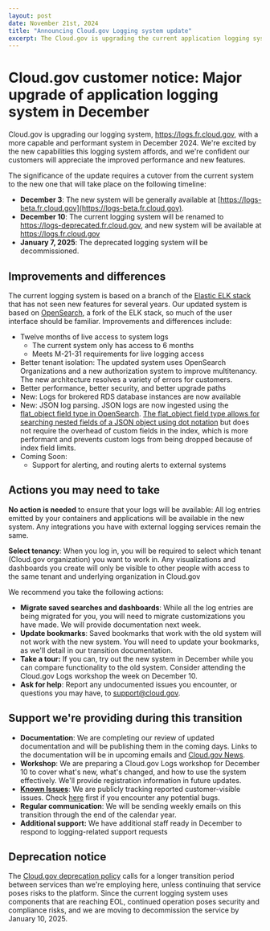```yaml
---
layout: post
date: November 21st, 2024
title: "Announcing Cloud.gov Logging system update"
excerpt: The Cloud.gov is upgrading the current application logging system in December 2024, and decommissioning the old system. 
---
```



# Cloud.gov customer notice: Major upgrade of application logging system in December

Cloud.gov is upgrading our logging system, <https://logs.fr.cloud.gov>, with a more capable and performant system in December 2024. We're excited by the new capabilities this logging system affords, and we're confident our customers will appreciate the improved performance and new features.

The significance of the update requires a cutover from the current system to the new one that will take place on the following timeline:

* **December 3**: The new system will be generally available at [https://logs-beta.fr.cloud.gov](https://logs-beta.fr.cloud.gov).
* **December 10**: The current logging system will be renamed to <https://logs-deprecated.fr.cloud.gov>, and new system will be available at <https://logs.fr.cloud.gov>
* **January 7, 2025**: The deprecated logging system will be decommissioned.

## Improvements and differences

The current logging system is based on a branch of the [Elastic ELK stack ](https://www.elastic.co/elastic-stack/)that has not seen new features for several years. Our updated system is based on [OpenSearch](https://opensearch.org/docs/latest/about/), a fork of the ELK stack, so much of the user interface should be familiar. Improvements and differences include:

* Twelve months of live access to system logs
  * The current system only has access to 6 months
  * Meets M-21-31 requirements for live logging access
* Better tenant isolation: The updated system uses OpenSearch Organizations and a new authorization system to improve multitenancy. The new architecture resolves a variety of errors for customers.
* Better performance, better security, and better upgrade paths
* New: Logs for brokered RDS database instances are now available
* New: JSON log parsing. JSON logs are now ingested using the [flat_object field type in OpenSearch](https://opensearch.org/docs/latest/field-types/supported-field-types/flat-object/). [The flat_object field type allows for searching nested fields of a JSON object using dot notation](https://opensearch.org/docs/latest/field-types/supported-field-types/flat-object/#using-flat-object) but does not require the overhead of custom fields in the index, which is more performant and prevents custom logs from being dropped because of index field limits.
* Coming Soon:
  * Support for alerting, and routing alerts to external systems

## Actions you may need to take

**No action is needed** to ensure that your logs will be available: All log entries emitted by your containers and applications will be available in the new system. Any integrations you have with external logging services remain the same.

**Select tenancy**: When you log in, you will be required to select which tenant (Cloud.gov organization) you want to work in. Any visualizations and dashboards you create will only be visible to other people with access to the same tenant and underlying organization in Cloud.gov

We recommend you take the following actions:

* **Migrate saved searches and dashboards**: While all the log entries are being migrated for you, you will need to migrate customizations you have made. We will provide documentation next week.
* **Update bookmarks**: Saved bookmarks that work with the old system will not work with the new system. You will need to update your bookmarks, as we'll detail in our transition documentation.
* **Take a tour:** If you can, try out the new system in December while you can compare functionality to the old system. Consider attending the Cloud.gov Logs workshop the week on December 10.
* **Ask for help**: Report any undocumented issues you encounter, or questions you may have, to <support@cloud.gov>.

## Support we're providing during this transition

* **Documentation**: We are completing our review of updated documentation and will be publishing them in the coming days. Links to the documentation will be in upcoming emails and [Cloud.gov News](http://cloud.gov/news). 
* **Workshop**: We are preparing a Cloud.gov Logs workshop for December 10 to cover what's new, what's changed, and how to use the system effectively. We'll provide registration information in future updates.
* **[Known Issues](https://github.com/cloud-gov/product/issues/3217)**: We are publicly tracking reported customer-visible issues. Check [here](https://github.com/cloud-gov/product/issues/3217) first if you encounter any potential bugs.
* **Regular communication**: We will be sending weekly emails on this transition through the end of the calendar year. 
* **Additional support:** We have additional staff ready in December to respond to logging-related support requests

## Deprecation notice

The [Cloud.gov deprecation policy](http://cloud.gov) calls for a longer transition period between services than we're employing here, unless continuing that service poses risks to the platform. Since the current logging system uses components that are reaching EOL, continued operation poses security and compliance risks, and we are moving to decommission the service by January 10, 2025.
